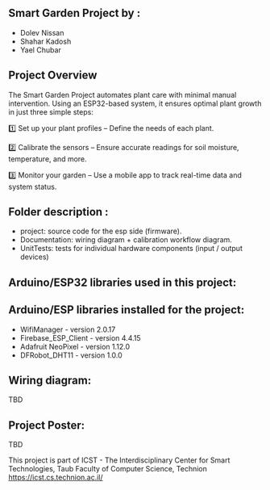 ## Smart Garden Project by :  
* Dolev Nissan 
* Shahar Kadosh
* Yael Chubar
  
## Project Overview
The Smart Garden Project automates plant care with minimal manual intervention. Using an ESP32-based system, it ensures optimal plant growth in just three simple steps:

1️⃣ Set up your plant profiles – Define the needs of each plant.

2️⃣ Calibrate the sensors – Ensure accurate readings for soil moisture, temperature, and more.

3️⃣ Monitor your garden – Use a mobile app to track real-time data and system status.

 
## Folder description :
* project: source code for the esp side (firmware).
* Documentation: wiring diagram + calibration workflow diagram.
* UnitTests: tests for individual hardware components (input / output devices)

## Arduino/ESP32 libraries used in this project:
## Arduino/ESP libraries installed for the project:
* WifiManager - version 2.0.17
* Firebase_ESP_Client - version 4.4.15
* Adafruit NeoPixel - version 1.12.0
* DFRobot_DHT11 - version 1.0.0

## Wiring diagram: 
TBD

## Project Poster:
TBD
 
This project is part of ICST - The Interdisciplinary Center for Smart Technologies, Taub Faculty of Computer Science, Technion
https://icst.cs.technion.ac.il/
